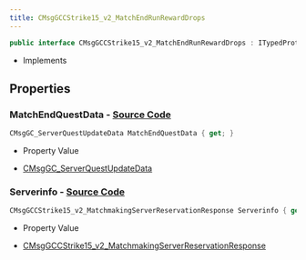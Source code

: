 ```yaml
---
title: CMsgGCCStrike15_v2_MatchEndRunRewardDrops
---
```


```csharp
public interface CMsgGCCStrike15_v2_MatchEndRunRewardDrops : ITypedProtobuf<CMsgGCCStrike15_v2_MatchEndRunRewardDrops>, INativeHandle
```

- Implements

## Properties

### **MatchEndQuestData** - [Source Code](https://github.com/swiftly-solution/swiftlys2/blob/main/managed/src/SwiftlyS2.Generated/Protobufs/Interfaces/CMsgGCCStrike15_v2_MatchEndRunRewardDrops.cs#L16)

```csharp
CMsgGC_ServerQuestUpdateData MatchEndQuestData { get; }
```

- Property Value

- [CMsgGC_ServerQuestUpdateData](/docs/api/shared/protobufdefinitions/cmsggc_serverquestupdatedata)

### **Serverinfo** - [Source Code](https://github.com/swiftly-solution/swiftlys2/blob/main/managed/src/SwiftlyS2.Generated/Protobufs/Interfaces/CMsgGCCStrike15_v2_MatchEndRunRewardDrops.cs#L13)

```csharp
CMsgGCCStrike15_v2_MatchmakingServerReservationResponse Serverinfo { get; }
```

- Property Value

- [CMsgGCCStrike15_v2_MatchmakingServerReservationResponse](/docs/api/shared/protobufdefinitions/cmsggccstrike15_v2_matchmakingserverreservationresponse)

